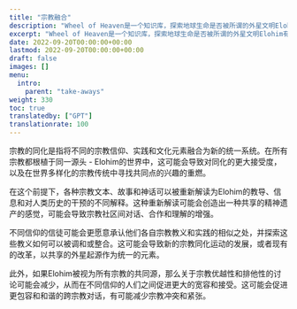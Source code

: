 ```yaml
---
title: "宗教融合"
description: "Wheel of Heaven是一个知识库，探索地球生命是否被所谓的外星文明Elohim有意识地设计的工作假设。"
excerpt: "Wheel of Heaven是一个知识库，探索地球生命是否被所谓的外星文明Elohim有意识地设计的工作假设。"
date: 2022-09-20T00:00:00+00:00
lastmod: 2022-09-20T00:00:00+00:00
draft: false
images: []
menu:
  intro:
    parent: "take-aways"
weight: 330
toc: true
translatedby: ["GPT"]
translationrate: 100
---
```


宗教的同化是指将不同的宗教信仰、实践和文化元素融合为新的统一系统。在所有宗教都根植于同一源头 - Elohim的世界中，这可能会导致对同化的更大接受度，以及在世界多样化的宗教传统中寻找共同点的兴趣的重燃。

在这个前提下，各种宗教文本、故事和神话可以被重新解读为Elohim的教导、信息和对人类历史的干预的不同解释。这种重新解读可能会创造出一种共享的精神遗产的感觉，可能会导致宗教社区间对话、合作和理解的增强。

不同信仰的信徒可能会更愿意承认他们各自宗教教义和实践的相似之处，并探索这些教义如何可以被调和或整合。这可能会导致新的宗教同化运动的发展，或者现有的改革，以共享的外星起源作为统一的元素。

此外，如果Elohim被视为所有宗教的共同源，那么关于宗教优越性和排他性的讨论可能会减少，从而在不同信仰的人们之间促进更大的宽容和接受。这可能会促进更包容和和谐的跨宗教对话，有可能减少宗教冲突和紧张。
